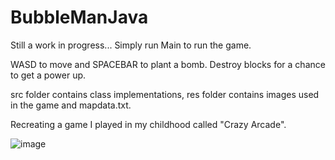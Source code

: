 # BubbleManJava

Still a work in progress... 
Simply run Main to run the game.

WASD to move and SPACEBAR to plant a bomb. Destroy blocks for a chance to get a power up.

src folder contains class implementations, res folder contains images used in the game and mapdata.txt.

Recreating a game I played in my childhood called "Crazy Arcade".


![image](https://user-images.githubusercontent.com/110533947/206882367-404a4d21-8cc5-4241-81ab-c549512583f7.png)
